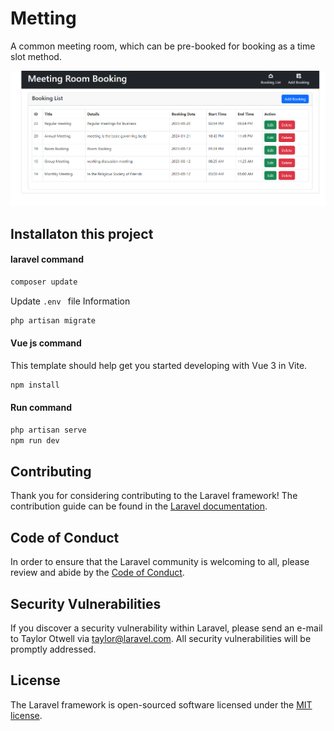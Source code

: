 # Metting
A common meeting room, which can be pre-booked for booking as a time slot method.

![billal4b Github Banner](Screenshot.png)

## Installaton this project
#### laravel command
```sh
composer update
```
Update `.env ` file Information

```sh
php artisan migrate
```
#### Vue js command
This template should help get you started developing with Vue 3 in Vite.
```sh
npm install

```

#### Run command
```sh
php artisan serve
npm run dev

```
## Contributing

Thank you for considering contributing to the Laravel framework! The contribution guide can be found in the [Laravel documentation](https://laravel.com/docs/contributions).

## Code of Conduct

In order to ensure that the Laravel community is welcoming to all, please review and abide by the [Code of Conduct](https://laravel.com/docs/contributions#code-of-conduct).

## Security Vulnerabilities

If you discover a security vulnerability within Laravel, please send an e-mail to Taylor Otwell via [taylor@laravel.com](mailto:taylor@laravel.com). All security vulnerabilities will be promptly addressed.

## License

The Laravel framework is open-sourced software licensed under the [MIT license](https://opensource.org/licenses/MIT).
